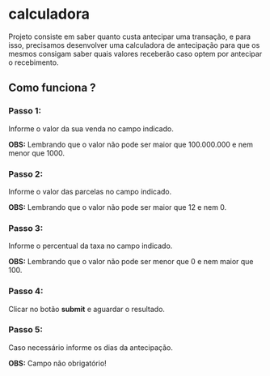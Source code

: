 <h1>calculadora</h1>
<p>
Projeto consiste em saber quanto custa antecipar uma transação, e para isso, precisamos desenvolver uma calculadora de antecipação para que os mesmos consigam saber quais valores receberão caso optem por antecipar o recebimento.
</p>

<h2>Como funciona ? </h2>
<h3>Passo 1:</h3>
<p>Informe o valor da sua venda no campo indicado.</p>
<p><b>OBS:</b> Lembrando que o valor não pode ser maior que 100.000.000 e nem menor que 1000.</p>
<h3>Passo 2:</h3>
<p>Informe o valor das parcelas no campo indicado.</p>
<p><b>OBS:</b> Lembrando que o valor não pode ser maior que 12 e nem 0.</p>
<h3>Passo 3:</h3>
<p>Informe o percentual da taxa no campo indicado.</p>
<p><b>OBS:</b> Lembrando que o valor não pode ser menor que 0 e nem maior que 100.</p>
<h3>Passo 4:</h3>
<p>Clicar no botão <b>submit</b> e aguardar o resultado.</p>
<h3>Passo 5:</h3>
<p>Caso necessário informe os dias da antecipação.</p>
<p><b>OBS:</b> Campo não obrigatório!</p>

